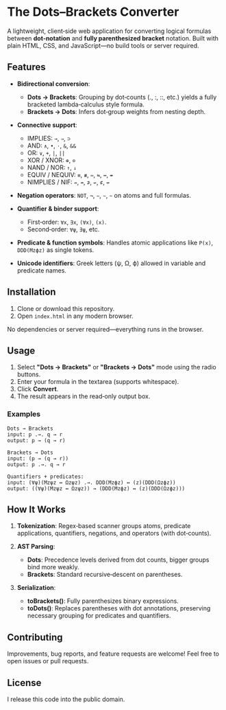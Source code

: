 # The Dots–Brackets Converter

A lightweight, client‑side web application for converting logical formulas between **dot‑notation** and **fully parenthesized bracket** notation. Built with plain HTML, CSS, and JavaScript—no build tools or server required.

## Features

* **Bidirectional conversion**:

  * **Dots → Brackets**: Grouping by dot‑counts (., :, ::, etc.) yields a fully bracketed lambda‑calculus style formula.
  * **Brackets → Dots**: Infers dot‑group weights from nesting depth.
* **Connective support**:

  * IMPLIES: `→`, `⇒`, `⊃`
  * AND: `∧`, `•`, `⋅`, `&`, `&&`
  * OR: `∨`, `+`, `|`, `||`
  * XOR / XNOR: `⊕`, `⊙`
  * NAND / NOR: `↑`, `↓`
  * EQUIV / NEQUIV: `≡`, `≢`, `⇔`, `⇋`, `↔`, `↮`
  * NIMPLIES / NIF: `⇏`, `↛`, `⊅`, `⇍`, `⊄`, `↚`
* **Negation operators**: `NOT`, `¬`, `−`, `∼`, `~` on atoms and full formulas.
* **Quantifier & binder support**:

  * First‑order: `∀x`, `∃x`, `(∀x)`, `(x)`.
  * Second‑order: `∀ψ`, `∃ψ`, etc.
* **Predicate & function symbols**: Handles atomic applications like `P(x)`, `DDD(Mzϕz)` as single tokens.
* **Unicode identifiers**: Greek letters (ψ, Ω, ϕ) allowed in variable and predicate names.

## Installation

1. Clone or download this repository.
2. Open `index.html` in any modern browser.

No dependencies or server required—everything runs in the browser.

## Usage

1. Select **"Dots → Brackets"** or **"Brackets → Dots"** mode using the radio buttons.
2. Enter your formula in the textarea (supports whitespace).
3. Click **Convert**.
4. The result appears in the read‑only output box.

### Examples

```text
Dots → Brackets
input: p .→. q → r
output: p → (q → r)

Brackets → Dots
input: (p → (q → r))
output: p .→. q → r

Quantifiers + predicates:
input: (∀ψ)(Mzψz ↔ Ωzψz) .→. DDD(Mzϕz) ↔ (z)(DDD(Ωzϕz))
output: ((∀ψ)(Mzψz ↔ Ωzψz)) → (DDD(Mzϕz) ↔ (z)(DDD(Ωzϕz)))
```

## How It Works

1. **Tokenization**: Regex‑based scanner groups atoms, predicate applications, quantifiers, negations, and operators (with dot‑counts).
2. **AST Parsing**:

   * **Dots**: Precedence levels derived from dot counts, bigger groups bind more weakly.
   * **Brackets**: Standard recursive‑descent on parentheses.
3. **Serialization**:

   * **toBrackets()**: Fully parenthesizes binary expressions.
   * **toDots()**: Replaces parentheses with dot annotations, preserving necessary grouping for predicates and quantifiers.

## Contributing

Improvements, bug reports, and feature requests are welcome! Feel free to open issues or pull requests.

## License

I release this code into the public domain.